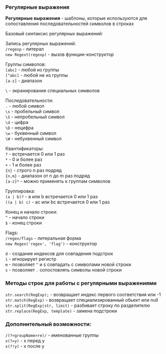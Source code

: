 ### Регулярные выражения

**Регулярные выражения** - шаблоны, которые используются для сопоставления последовательностей символов в строках

Базовый синтаксис регулярных выражений:

Запись регулярных выражений:  
```/regexp``` - литерал  
```new Regext(regexp)``` - вызов функции-конструктор

Группы символов:  
```[abc]``` - любой из группы  
```[^abc]``` - любой не из группы  
```[a-z]``` - диапазон  

```\``` - экранирование специальных символов

Последовательности:  
```.``` - любой символ  
```\s``` - пробельный символ  
```\S``` - непробельный символ  
```\d``` - цифра  
```\D``` - нецифра  
```\w``` - буквенный символ  
```\W``` - небуквенный символ  

Квантификаторы:  
```?``` - встречается 0 или 1 раз  
```*``` - 0 и более раз  
```+``` - 1 и более раз  
```{n}``` - строго n раз подряд  
```{n,m}``` - диапазон от n до m раз подряд  
```[a-z]*``` - можно применять к группам символов  

Группировка:  
```(a | b)?``` - a или b встречается 0 или 1 раз  
```((a | b) c)``` - ac или bc встречается 0 или 1 раз  

Конец и начало строки:  
```^``` - начало строки  
```$``` - конец строки  

Flags:  
```/regex/flags``` - литеральная форма  
```new Regex('regex', 'flag')``` - конструктор  

```d``` -  создание индексов для совпадения подстрок  
```i``` - игнорирует регистр  
```m``` - позволяет ```^``` и ```$``` совпадать с символами новой строки  
```s``` - позволяет ```.``` сопостовлять символы новой строки  


### Методы строк для работы с регулярными выражениями  
```str.search(RegExp);``` - возвращает индекс первого соответствия или -1  
```str.match(RegExp)``` - возвращает специализированный обьект или null  
```str.split(RegExp|str, limit)``` - разбивает строку по разделителю  
```str.replace(RegExp, template)``` - замена подстроки  


### Дополнительный возможности:  
```/(?<groupName>re)/``` - именованные группы  
```x(?=y)``` - x перед y  
```x(?!y)``` - x после y  
